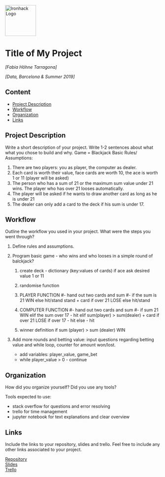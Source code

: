 <img src="https://bit.ly/2VnXWr2" alt="Ironhack Logo" width="100"/>

# Title of My Project
*[Fabia Höhne Tarragona]*

*[Data, Barcelona & Summer 2019]*

## Content
- [Project Description](#project-description)
- [Workflow](#workflow)
- [Organization](#organization)
- [Links](#links)

<a name="project-description"></a>

## Project Description
Write a short description of your project. Write 1-2 sentences about what what you chose to build and why.
Game = Blackjack
Basic Rules/ Assumptions:
1. There are two players: you as player, the computer as dealer.
2. Each card is worth their value, face cards are worth 10, the ace is worth 1 or 11 (player will be asked)
3. The person who has a sum of 21 or the maximum sum value under 21 wins. The player who has over 21 looses automatically. 
4. The player will be asked if he wants to draw another card as long as he is under 21
5. The dealer can only add a card to the deck if his sum is under 17. 


<a name="workflow"></a>

## Workflow
Outline the workflow you used in your project. What were the steps you went through?
1. Define rules and assumptions.
2. Program basic game - who wins and who looses in a simple round of balckjack?
    1. create deck - dictionary (key:values of cards)
        if ace ask desired value 1 or 11
        
    2. randomise function
    
    3. PLAYER FUNCTION
        #- hand out two cards and sum 
        #- if the sum is 21 WIN 
            else hit/stand 
            stand + card
                if over 21 LOSE
                else hit/stand
                
    4. COMPUTER FUNCTION
        #- hand out two cards and sum 
        #- if sum 21 WIN
           elif the sum over 17 - hit
                elif sum(player) > sum(dealer) + card
                        if over 21 LOSE
                        if over 17 - hit 
                    else - hit
                    
    5. winner definition
        if sum (player) > sum (dealer) WIN
        
3. Add more rounds and betting value: input questions regarding betting value and while loop, counter for amount won/lost. 
    - add variables: player_value, game_bet
    - while player_value > 0 - continue


<a name="organization"></a>

## Organization
How did you organize yourself? Did you use any tools?

Tools expected to use:
- stack overflow for questions and error resolving 
- trello for time management 
- jupyter notebook for text explanations and clear overview

<a name="links"></a>

## Links
Include the links to your repository, slides and trello. Feel free to include any other links associated to your project. 

[Repository](https://github.com/FHnt97/Project-Week-1-Build-Your-Own-Game)  
[Slides](https://slides.com/)  
[Trello](https://trello.com/b/QtxFVOwN/project-1)  